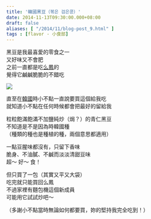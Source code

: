 ```yaml
---
title: '韓國黑豆（볶은 검은콩）'
date: 2014-11-13T09:30:00.000+08:00
draft: false
aliases: [ "/2014/11/blog-post_9.html" ]
tags : [flavor - 小食部]
---
```


黑豆是我最喜愛的零食之一  
又好味又不會肥  
之前一直都是吃[么鳳](https://hidie.net/blackbeanbook/)的  
覺得它鹹鹹脆脆的不錯吃  

![](/images/koreanblackbean.jpg)

直至在[韓國](https://hidie.net/seoul7d7n/)時小不點一直說要買這個給我吃  
就知道小不點在任何時候都會把最好的留給我  
  
粒粒飽滿飽滿不加鹽純炒（焗？）的青仁黑豆  
不知道是不是因為時韓國種  
（種類的種也是種植的種，兩個意思都適用）  

一點豆腥味都沒有，只留下香味  
脆身、不油膩、不鹹而淡淡清甜豆味  
超～ 好～ 食！

  

但只買了一包（其實又平又大袋）  
吃完就只能買回么鳳  
不過家裡有麵包機這個新成員  
可能用它試試炒吧～

  

（多謝小不點當時無論如何都要買，妳的堅持我完全吃到！）
